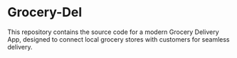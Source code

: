 # Grocery-Del
This repository contains the source code for a modern Grocery Delivery App, designed to connect local grocery stores with customers for seamless delivery.
